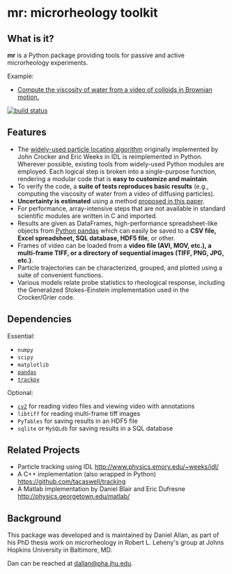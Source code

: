 mr: microrheology toolkit
=========================

What is it?
-----------

**mr** is a Python package providing tools for passive and active microrheology experiments.

Example:
  * [Compute the viscosity of water from a video of colloids in Brownian motion.](http://nbviewer.ipython.org/url/raw.github.com/danielballan/mr/master/examples/mr%20simple%20example.ipynb)

[![build status](https://travis-ci.org/danielballan/mr.png)](https://travis-ci.org/danielballan/mr)

Features
--------

  * The [widely-used particle locating algorithm](http://www.physics.emory.edu/~weeks/idl/tracking.html) originally implemented
    by John Crocker and Eric Weeks in IDL is reimplemented in
    Python. Wherever possible, existing tools from widely-used Python modules 
    are employed. Each logical step is broken into a single-purpose function,
    rendering a modular code that is **easy to customize and maintain**. 
  * To verify the code, a **suite of tests reproduces basic results** (e.g., 
    computing the viscosity of water from a video of diffusing particles).
  * **Uncertainty is estimated** using a method [proposed in this paper](http://dx.doi.org/10.1529/biophysj.104.042457).
  * For performance, array-intensive steps that are not available in
    standard scientific modules are written in C and imported.
  * Results are given as DataFrames, high-performance spreadsheet-like objects 
    from [Python pandas](http://pandas.pydata.org/pandas-docs/stable/overview.html) which can easily be saved to a **CSV file, Excel spreadsheet, 
    SQL database, HDF5 file**, or other.
  * Frames of video can be loaded from a **video file (AVI, MOV, etc.), a**
    **multi-frame TIFF, or a directory of sequential images (TIFF, 
    PNG, JPG, etc.)**.
  * Particle trajectories can be 
    characterized, grouped, and plotted using a suite of convenient functions.
  * Various models relate probe statistics to rheological response, including
    the Generalized Stokes-Einstein implementation used in the Crocker/Grier 
    code.

Dependencies
------------

Essential:

  * ``numpy``
  * ``scipy``
  * ``matplotlib``
  * [``pandas``](http://pandas.pydata.org/pandas-docs/stable/overview.html)
  * [``trackpy``](https://github.com/tacaswell/trackpy)


Optional:

  * [``cv2``](http://opencv.org/downloads.html) for reading video files
      and viewing video with annotations
  * ``libtiff`` for reading multi-frame tiff images
  * ``PyTables`` for saving results in an HDF5 file
  * ``sqlite`` or ``MySQLdb`` for saving results in a SQL database

Related Projects
----------------

  * Particle tracking using IDL http://www.physics.emory.edu/~weeks/idl/
  * A C++ implementation (also wrapped in Python) https://github.com/tacaswell/tracking
  * A Matlab implementation by Daniel Blair and Eric Dufresne http://physics.georgetown.edu/matlab/

Background
----------

This package was developed and is maintained by Daniel Allan, as part of his
PhD thesis work on microrheology in Robert L. Leheny's group at Johns Hopkins
University in Baltimore, MD.

Dan can be reached at dallan@pha.jhu.edu.
